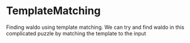 # TemplateMatching
Finding waldo using template matching. We can try and find waldo in this complicated puzzle by matching the template to the input
